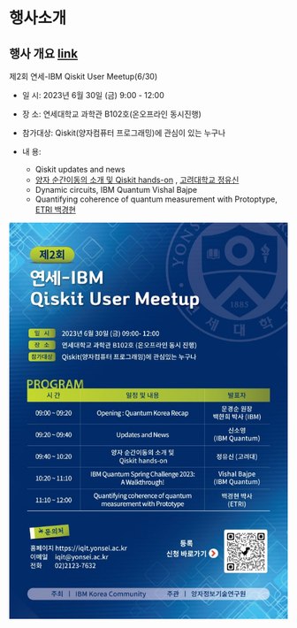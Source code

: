 # 행사소개

## 행사 개요 [link](https://iqit.yonsei.ac.kr/iqit/notice/notice01.do?mode=view&articleNo=167516)

	
제2회 연세-IBM Qiskit User Meetup(6/30)

- 일      시: 2023년 6월 30일 (금) 9:00 - 12:00

- 장      소: 연세대학교 과학관 B102호(온오프라인 동시진행)

- 참가대상: Qiskit(양자컴퓨터 프로그래밍)에 관심이 있는 누구나

- 내      용: 
	- Qiskit updates and news
	- [양자 순간이동의 소개 및 Qiskit hands-on](https://github.com/geekCYS/2023-Qiskit-User-MeetUp/tree/main) , [고려대학교 정유신](https://github.com/geekCYS)
	- Dynamic circuits, IBM Quantum Vishal Bajpe
	- Quantifying coherence of quantum measurement with Protoptype, [ETRI 백경현](https://github.com/KH-Baek)

<img src="img/SUOGnQPnOdtkSwhSwqHW.jpg">
